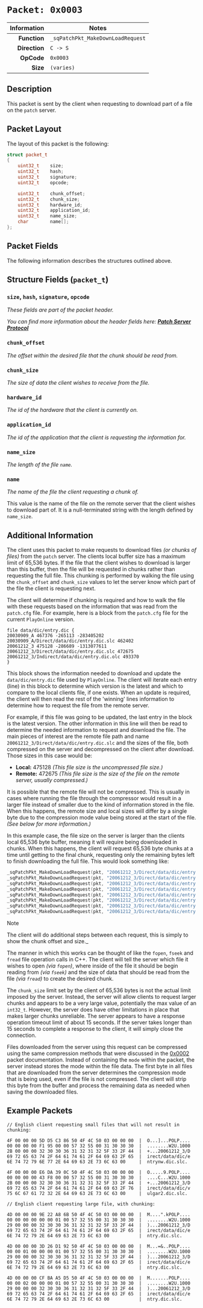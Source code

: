 # `Packet: 0x0003`

| Information | Notes |
| ---: | --- |
| **Function**  | `_sqPatchPkt_MakeDownLoadRequest` |
| **Direction** | `C -> S` |
| **OpCode**    | `0x0003` |
| **Size**      | `(varies)` |

## Description

This packet is sent by the client when requesting to download part of a file on the `patch` server.

## Packet Layout

The layout of this packet is the following:

```cpp
struct packet_t
{
    uint32_t    size;
    uint32_t    hash;
    uint32_t    signature;
    uint32_t    opcode;

    uint32_t    chunk_offset;
    uint32_t    chunk_size;
    uint32_t    hardware_id;
    uint32_t    application_id;
    uint32_t    name_size;
    char        name[];
};
```

## Packet Fields

The following information describes the structures outlined above.

## Structure Fields (`packet_t`)

### `size`, `hash`, `signature`, `opcode`

_These fields are part of the packet header._

_You can find more information about the header fields here: [**Patch Server Protocol**](/patch/protocol.md)_

### `chunk_offset`

_The offset within the desired file that the chunk should be read from._

### `chunk_size`

_The size of data the client wishes to receive from the file._

### `hardware_id`

_The id of the hardware that the client is currently on._

### `application_id`

_The id of the application that the client is requesting the information for._

### `name_size`

_The length of the file `name`._

### `name`

_The name of the file the client requesting a chunk of._

This value is the name of the file on the remote server that the client wishes to download part of. It is a null-terminated string with the length defined by `name_size`.

## Additional Information

The client uses this packet to make requests to download files _(or chunks of files)_ from the `patch` server. The clients local buffer size has a maximum limit of 65,536 bytes. If the file that the client wishes to download is larger than this buffer, then the file will be requested in chunks rather than requesting the full file. This chunking is performed by walking the file using the `chunk_offset` and `chunk_size` values to let the server know which part of the file the client is requesting next.

The client will determine if chunking is required and how to walk the file with these requests based on the information that was read from the `patch.cfg` file. For example, here is a block from the `patch.cfg` file for the current `PlayOnline` version.

```
file data/dic/entry.dic {
20030909_A 467376 -265113 -283405202 20030909_A/Direct/data/dic/entry.dic.slc 462402
20061212_3 475128 -286689 -1313077611 20061212_3/Direct/data/dic/entry.dic.slc 472675 20061212_3/Indirect/data/dic/entry.dic.olc 493370
}
```

This block shows the information needed to download and update the `data/dic/entry.dic` file used by `PlayOnline`. The client will iterate each entry (line) in this block to determine which version is the latest and which to compare to the local clients file, if one exists. When an update is required, the client will then read the rest of the 'winning' lines information to determine how to request the file from the remote server.

For example, if this file was going to be updated, the last entry in the block is the latest version. The other information in this line will then be read to determine the needed information to request and download the file. The main pieces of interest are the remote file path and name `20061212_3/Direct/data/dic/entry.dic.slc` and the sizes of the file, both compressed on the server and decompressed on the client after download. Those sizes in this case would be:

  - **Local:** 475128 _(This file size is the uncompressed file size.)_
  - **Remote:** 472675 _(This file size is the size of the file on the remote server, usually compressed.)_

It is possible that the remote file will not be compressed. This is usually in cases where running the file through the compressor would result in a larger file instead of smaller due to the kind of information stored in the file. When this happens, the remote size and local sizes will differ by a single byte due to the compression mode value being stored at the start of the file. _(See below for more information.)_

In this example case, the file size on the server is larger than the clients local 65,536 byte buffer, meaning it will require being downloaded in chunks. When this happens, the client will request 65,536 byte chunks at a time until getting to the final chunk, requesting only the remaining bytes left to finish downloading the full file. This would look something like:

```cpp
_sqPatchPkt_MakeDownLoadRequest(pkt, "20061212_3/Direct/data/dic/entry.dic.slc", 0x00000000, 0x00010000);
_sqPatchPkt_MakeDownLoadRequest(pkt, "20061212_3/Direct/data/dic/entry.dic.slc", 0x00010000, 0x00010000);
_sqPatchPkt_MakeDownLoadRequest(pkt, "20061212_3/Direct/data/dic/entry.dic.slc", 0x00020000, 0x00010000);
_sqPatchPkt_MakeDownLoadRequest(pkt, "20061212_3/Direct/data/dic/entry.dic.slc", 0x00030000, 0x00010000);
_sqPatchPkt_MakeDownLoadRequest(pkt, "20061212_3/Direct/data/dic/entry.dic.slc", 0x00040000, 0x00010000);
_sqPatchPkt_MakeDownLoadRequest(pkt, "20061212_3/Direct/data/dic/entry.dic.slc", 0x00050000, 0x00010000);
_sqPatchPkt_MakeDownLoadRequest(pkt, "20061212_3/Direct/data/dic/entry.dic.slc", 0x00060000, 0x00010000);
_sqPatchPkt_MakeDownLoadRequest(pkt, "20061212_3/Direct/data/dic/entry.dic.slc", 0x00070000, 0x00003663);
```

> [!NOTE]
> The client will do additional steps between each request, this is simply to show the chunk offset and size._

The manner in which this works can be thought of like the `fopen`, `fseek` and `fread` file operation calls in C++. The client will tell the server which file it wishes to open _(via `fopen`)_, where inside of the file it should be begin reading from _(via `fseek`)_ and the size of data that should be read from the file _(via `fread`)_ to create the desired chunk.

The `chunk_size` limit set by the client of 65,536 bytes is not the actual limit imposed by the server. Instead, the server will allow clients to request larger chunks and appears to be a very large value, potentially the max value of an `int32_t`. However, the server does have other limitations in place that makes larger chunks unreliable. The server appears to have a response operation timeout limit of about 15 seconds. If the server takes longer than 15 seconds to complete a response to the client, it will simply close the connection.

Files downloaded from the server using this request can be compressed using the same compression methods that were discussed in the [0x0002](/patch/packets/0x0002/README.md) packet documentation. Instead of containing the `mode` within the packet, the server instead stores the mode within the file data. The first byte in all files that are downloaded from the server determines the compression mode that is being used, even if the file is not compressed. The client will strip this byte from the buffer and process the remaining data as needed when saving the downloaded files.

## Example Packets

```
// English client requesting small files that will not result in chunking:

4F 00 00 00 5D D5 C3 86 50 4F 4C 50 03 00 00 00  |  O...]...POLP....
00 00 00 00 F1 95 00 00 57 32 55 00 31 30 30 30  |  ........W2U.1000
2B 00 00 00 32 30 30 36 31 32 31 32 5F 33 2F 44  |  +...20061212_3/D
69 72 65 63 74 2F 64 61 74 61 2F 64 69 63 2F 65  |  irect/data/dic/e
6E 74 72 79 6E 77 2E 64 69 63 2E 73 6C 63 00     |  ntrynw.dic.slc.

4F 00 00 00 E6 DA 39 0C 50 4F 4C 50 03 00 00 00  |  O.....9.POLP....
00 00 00 00 43 F8 00 00 57 32 55 00 31 30 30 30  |  ....C...W2U.1000
2B 00 00 00 32 30 30 36 31 32 31 32 5F 33 2F 44  |  +...20061212_3/D
69 72 65 63 74 2F 64 61 74 61 2F 64 69 63 2F 76  |  irect/data/dic/v
75 6C 67 61 72 32 2E 64 69 63 2E 73 6C 63 00     |  ulgar2.dic.slc.

// English client requesting large file, with chunking:

4D 00 00 00 9E 22 A8 6B 50 4F 4C 50 03 00 00 00  |  M....".kPOLP....
00 00 00 00 00 00 01 00 57 32 55 00 31 30 30 30  |  ........W2U.1000
29 00 00 00 32 30 30 36 31 32 31 32 5F 33 2F 44  |  )...20061212_3/D
69 72 65 63 74 2F 64 61 74 61 2F 64 69 63 2F 65  |  irect/data/dic/e
6E 74 72 79 2E 64 69 63 2E 73 6C 63 00           |  ntry.dic.slc.

4D 00 00 00 3D 26 D1 92 50 4F 4C 50 03 00 00 00  |  M...=&..POLP....
00 00 01 00 00 00 01 00 57 32 55 00 31 30 30 30  |  ........W2U.1000
29 00 00 00 32 30 30 36 31 32 31 32 5F 33 2F 44  |  )...20061212_3/D
69 72 65 63 74 2F 64 61 74 61 2F 64 69 63 2F 65  |  irect/data/dic/e
6E 74 72 79 2E 64 69 63 2E 73 6C 63 00           |  ntry.dic.slc.

4D 00 00 00 CF BA A5 D5 50 4F 4C 50 03 00 00 00  |  M.......POLP....
00 00 02 00 00 00 01 00 57 32 55 00 31 30 30 30  |  ........W2U.1000
29 00 00 00 32 30 30 36 31 32 31 32 5F 33 2F 44  |  )...20061212_3/D
69 72 65 63 74 2F 64 61 74 61 2F 64 69 63 2F 65  |  irect/data/dic/e
6E 74 72 79 2E 64 69 63 2E 73 6C 63 00           |  ntry.dic.slc.
```